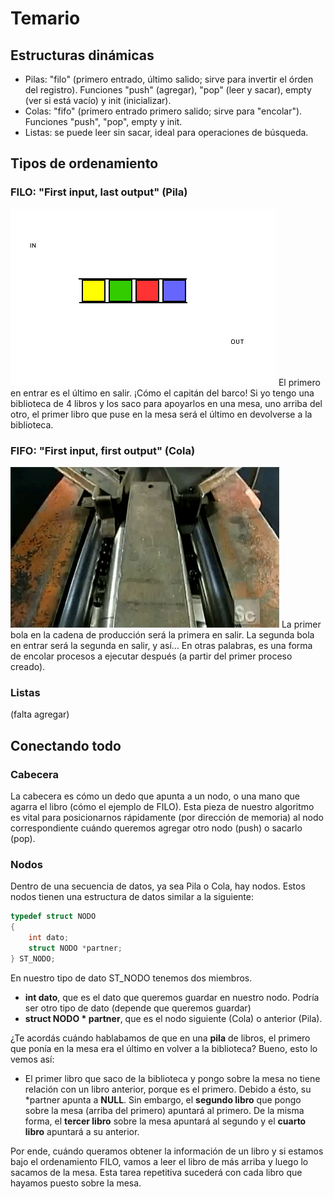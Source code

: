 # Temario
## Estructuras dinámicas
* Pilas: "filo" (primero entrado, último salido; sirve para invertir el órden del registro). Funciones "push" (agregar), "pop" (leer y sacar), empty (ver si está vacío) y init (inicializar).
* Colas: "fifo" (primero entrado primero salido; sirve para "encolar"). Funciones "push", "pop", empty y init.
* Listas: se puede leer sin sacar, ideal para operaciones de búsqueda.

## Tipos de ordenamiento
### FILO: "First input, last output" (Pila)
![FILO](https://github.com/Chiqui1234/Pilas-Colas-y-Listas/blob/master/assets/img/pilas-colas-listas/filo.gif)
El primero en entrar es el último en salir. ¡Cómo el capitán del barco!
Si yo tengo una biblioteca de 4 libros y los saco para apoyarlos en una mesa, uno arriba del otro, el primer libro que puse en la mesa será el último en devolverse a la biblioteca.

### FIFO: "First input, first output" (Cola)
![FIFO](https://github.com/Chiqui1234/Pilas-Colas-y-Listas/blob/master/assets/img/pilas-colas-listas/fifo.gif)
La primer bola en la cadena de producción será la primera en salir. La segunda bola en entrar será la segunda en salir, y así...
En otras palabras, es una forma de encolar procesos a ejecutar después (a partir del primer proceso creado).

### Listas
(falta agregar)

## Conectando todo

### Cabecera
La cabecera es cómo un dedo que apunta a un nodo, o una mano que agarra el libro (cómo el ejemplo de FILO). Esta pieza de nuestro algoritmo es vital para posicionarnos rápidamente (por dirección de memoria) al nodo correspondiente cuándo queremos agregar otro nodo (push) o sacarlo (pop).

### Nodos
Dentro de una secuencia de datos, ya sea Pila o Cola, hay nodos. Estos nodos tienen una estructura de datos similar a la siguiente:
```c
typedef struct NODO
{
    int dato;
    struct NODO *partner;
} ST_NODO;
```
En nuestro tipo de dato ST_NODO tenemos dos miembros.
* **int dato**, que es el dato que queremos guardar en nuestro nodo. Podría ser otro tipo de dato (depende que queremos guardar)
* **struct NODO * partner**, que es el nodo siguiente (Cola) o anterior (Pila).

¿Te acordás cuándo hablabamos de que en una **pila** de libros, el primero que ponía en la mesa era el último en volver a la biblioteca? Bueno, esto lo vemos así:
* El primer libro que saco de la biblioteca y pongo sobre la mesa no tiene relación con un libro anterior, porque es el primero. Debido a ésto, su *partner apunta a **NULL**. Sin embargo, el **segundo libro** que pongo sobre la mesa (arriba del primero) apuntará al primero. 
De la misma forma, el **tercer libro** sobre la mesa apuntará al segundo y el **cuarto libro** apuntará a su anterior.

Por ende, cuándo queramos obtener la información de un libro y si estamos bajo el ordenamiento FILO, vamos a leer el libro de más arriba y luego lo sacamos de la mesa. Esta tarea repetitiva sucederá con cada libro que hayamos puesto sobre la mesa.